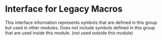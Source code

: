 
# Interface for Legacy Macros
This interface information represents symbols that are defined in this group but used in other modules.  Does not include symbols defined in this group that are used inside this module.
(not used outside this module)
